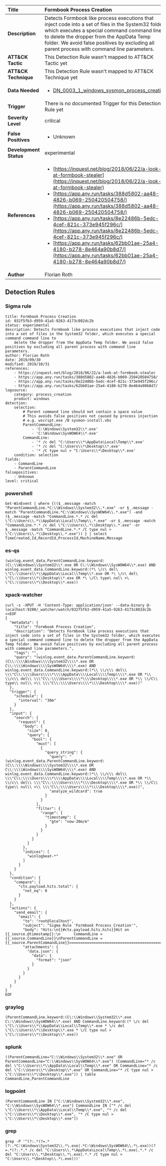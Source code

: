 | Title                    | Formbook Process Creation       |
|:-------------------------|:------------------|
| **Description**          | Detects Formbook like process executions that inject code into a set of files in the System32 folder, which executes a special command command line to delete the dropper from the AppData Temp folder. We avoid false positives by excluding all parent process with command line parameters. |
| **ATT&amp;CK Tactic**    |   This Detection Rule wasn't mapped to ATT&amp;CK Tactic yet  |
| **ATT&amp;CK Technique** |  This Detection Rule wasn't mapped to ATT&amp;CK Technique yet  |
| **Data Needed**          | <ul><li>[DN_0003_1_windows_sysmon_process_creation](../Data_Needed/DN_0003_1_windows_sysmon_process_creation.md)</li></ul>  |
| **Trigger**              |  There is no documented Trigger for this Detection Rule yet  |
| **Severity Level**       | critical |
| **False Positives**      | <ul><li>Unknown</li></ul>  |
| **Development Status**   | experimental |
| **References**           | <ul><li>[https://inquest.net/blog/2018/06/22/a-look-at-formbook-stealer](https://inquest.net/blog/2018/06/22/a-look-at-formbook-stealer)</li><li>[https://app.any.run/tasks/388d5802-aa48-4826-b069-250420504758/](https://app.any.run/tasks/388d5802-aa48-4826-b069-250420504758/)</li><li>[https://app.any.run/tasks/8e22486b-5edc-4cef-821c-373e945f296c/](https://app.any.run/tasks/8e22486b-5edc-4cef-821c-373e945f296c/)</li><li>[https://app.any.run/tasks/62bb01ae-25a4-4180-b278-8e464a90b8d7/](https://app.any.run/tasks/62bb01ae-25a4-4180-b278-8e464a90b8d7/)</li></ul>  |
| **Author**               | Florian Roth |


## Detection Rules

### Sigma rule

```
title: Formbook Process Creation
id: 032f5fb3-d959-41a5-9263-4173c802dc2b
status: experimental
description: Detects Formbook like process executions that inject code into a set of files in the System32 folder, which executes a special command command line to
    delete the dropper from the AppData Temp folder. We avoid false positives by excluding all parent process with command line parameters.
author: Florian Roth
date: 2019/09/30
modified: 2019/10/31
references:
    - https://inquest.net/blog/2018/06/22/a-look-at-formbook-stealer
    - https://app.any.run/tasks/388d5802-aa48-4826-b069-250420504758/
    - https://app.any.run/tasks/8e22486b-5edc-4cef-821c-373e945f296c/
    - https://app.any.run/tasks/62bb01ae-25a4-4180-b278-8e464a90b8d7/
logsource:
    category: process_creation
    product: windows
detection:
    selection:
        # Parent command line should not contain a space value
        # This avoids false positives not caused by process injection
        # e.g. wscript.exe /B sysmon-install.vbs
        ParentCommandLine: 
            - 'C:\Windows\System32\\*.exe'
            - 'C:\Windows\SysWOW64\\*.exe'
        CommandLine: 
            - '* /c del "C:\Users\\*\AppData\Local\Temp\\*.exe'
            - '* /c del "C:\Users\\*\Desktop\\*.exe'
            - '* /C type nul > "C:\Users\\*\Desktop\\*.exe'
    condition: selection
fields:
    - CommandLine
    - ParentCommandLine
falsepositives:
    - Unknown
level: critical

```





### powershell
    
```
Get-WinEvent | where {(($_.message -match "ParentCommandLine.*C:\\Windows\\System32\\.*.exe" -or $_.message -match "ParentCommandLine.*C:\\Windows\\SysWOW64\\.*.exe") -and ($_.message -match "CommandLine.*.* /c del \"C:\\Users\\.*\\AppData\\Local\\Temp\\.*.exe" -or $_.message -match "CommandLine.*.* /c del \"C:\\Users\\.*\\Desktop\\.*.exe" -or $_.message -match "CommandLine.*.* /C type nul > \"C:\\Users\\.*\\Desktop\\.*.exe")) } | select TimeCreated,Id,RecordId,ProcessId,MachineName,Message
```


### es-qs
    
```
(winlog.event_data.ParentCommandLine.keyword:(C\:\\Windows\\System32\\*.exe OR C\:\\Windows\\SysWOW64\\*.exe) AND winlog.event_data.CommandLine.keyword:(*\ \/c\ del\ \"C\:\\Users\\*\\AppData\\Local\\Temp\\*.exe OR *\ \/c\ del\ \"C\:\\Users\\*\\Desktop\\*.exe OR *\ \/C\ type\ nul\ >\ \"C\:\\Users\\*\\Desktop\\*.exe))
```


### xpack-watcher
    
```
curl -s -XPUT -H 'Content-Type: application/json' --data-binary @- localhost:9200/_watcher/watch/032f5fb3-d959-41a5-9263-4173c802dc2b <<EOF
{
  "metadata": {
    "title": "Formbook Process Creation",
    "description": "Detects Formbook like process executions that inject code into a set of files in the System32 folder, which executes a special command command line to delete the dropper from the AppData Temp folder. We avoid false positives by excluding all parent process with command line parameters.",
    "tags": "",
    "query": "(winlog.event_data.ParentCommandLine.keyword:(C\\:\\\\Windows\\\\System32\\\\*.exe OR C\\:\\\\Windows\\\\SysWOW64\\\\*.exe) AND winlog.event_data.CommandLine.keyword:(*\\ \\/c\\ del\\ \\\"C\\:\\\\Users\\\\*\\\\AppData\\\\Local\\\\Temp\\\\*.exe OR *\\ \\/c\\ del\\ \\\"C\\:\\\\Users\\\\*\\\\Desktop\\\\*.exe OR *\\ \\/C\\ type\\ nul\\ >\\ \\\"C\\:\\\\Users\\\\*\\\\Desktop\\\\*.exe))"
  },
  "trigger": {
    "schedule": {
      "interval": "30m"
    }
  },
  "input": {
    "search": {
      "request": {
        "body": {
          "size": 0,
          "query": {
            "bool": {
              "must": [
                {
                  "query_string": {
                    "query": "(winlog.event_data.ParentCommandLine.keyword:(C\\:\\\\Windows\\\\System32\\\\*.exe OR C\\:\\\\Windows\\\\SysWOW64\\\\*.exe) AND winlog.event_data.CommandLine.keyword:(*\\ \\/c\\ del\\ \\\"C\\:\\\\Users\\\\*\\\\AppData\\\\Local\\\\Temp\\\\*.exe OR *\\ \\/c\\ del\\ \\\"C\\:\\\\Users\\\\*\\\\Desktop\\\\*.exe OR *\\ \\/C\\ type\\ nul\\ >\\ \\\"C\\:\\\\Users\\\\*\\\\Desktop\\\\*.exe))",
                    "analyze_wildcard": true
                  }
                }
              ],
              "filter": {
                "range": {
                  "timestamp": {
                    "gte": "now-30m/m"
                  }
                }
              }
            }
          }
        },
        "indices": [
          "winlogbeat-*"
        ]
      }
    }
  },
  "condition": {
    "compare": {
      "ctx.payload.hits.total": {
        "not_eq": 0
      }
    }
  },
  "actions": {
    "send_email": {
      "email": {
        "to": "root@localhost",
        "subject": "Sigma Rule 'Formbook Process Creation'",
        "body": "Hits:\n{{#ctx.payload.hits.hits}}Hit on {{_source.@timestamp}}:\n      CommandLine = {{_source.CommandLine}}\nParentCommandLine = {{_source.ParentCommandLine}}================================================================================\n{{/ctx.payload.hits.hits}}",
        "attachments": {
          "data.json": {
            "data": {
              "format": "json"
            }
          }
        }
      }
    }
  }
}
EOF

```


### graylog
    
```
(ParentCommandLine.keyword:(C\:\\Windows\\System32\\*.exe C\:\\Windows\\SysWOW64\\*.exe) AND CommandLine.keyword:(* \/c del \"C\:\\Users\\*\\AppData\\Local\\Temp\\*.exe * \/c del \"C\:\\Users\\*\\Desktop\\*.exe * \/C type nul > \"C\:\\Users\\*\\Desktop\\*.exe))
```


### splunk
    
```
((ParentCommandLine="C:\\Windows\\System32\\*.exe" OR ParentCommandLine="C:\\Windows\\SysWOW64\\*.exe") (CommandLine="* /c del \"C:\\Users\\*\\AppData\\Local\\Temp\\*.exe" OR CommandLine="* /c del \"C:\\Users\\*\\Desktop\\*.exe" OR CommandLine="* /C type nul > \"C:\\Users\\*\\Desktop\\*.exe")) | table CommandLine,ParentCommandLine
```


### logpoint
    
```
(ParentCommandLine IN ["C:\\Windows\\System32\\*.exe", "C:\\Windows\\SysWOW64\\*.exe"] CommandLine IN ["* /c del \"C:\\Users\\*\\AppData\\Local\\Temp\\*.exe", "* /c del \"C:\\Users\\*\\Desktop\\*.exe", "* /C type nul > \"C:\\Users\\*\\Desktop\\*.exe"])
```


### grep
    
```
grep -P '^(?:.*(?=.*(?:.*C:\Windows\System32\\.*\.exe|.*C:\Windows\SysWOW64\\.*\.exe))(?=.*(?:.*.* /c del "C:\Users\\.*\AppData\Local\Temp\\.*\.exe|.*.* /c del "C:\Users\\.*\Desktop\\.*\.exe|.*.* /C type nul > "C:\Users\\.*\Desktop\\.*\.exe)))'
```



